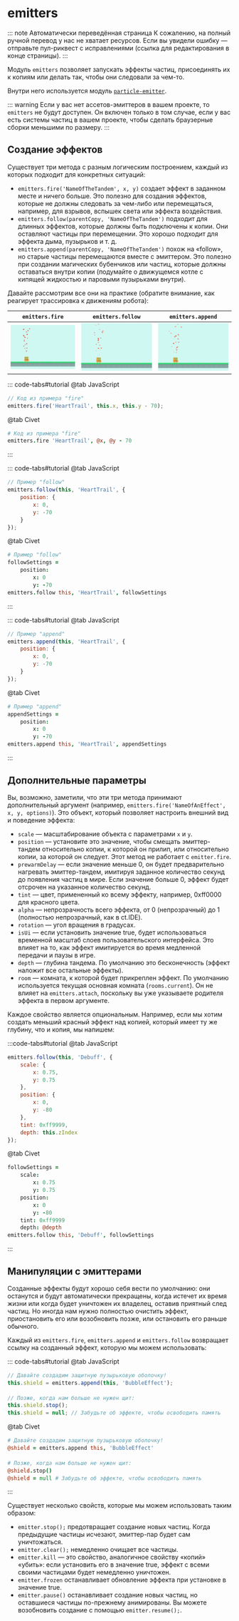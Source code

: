 # emitters

::: note Автоматически переведённая страница
К сожалению, на полный ручной перевод у нас не хватает ресурсов.
Если вы увидели ошибку — отправьте пул-риквест с исправлениями (ссылка для редактирования в конце страницы).
:::

Модуль `emitters` позволяет запускать эффекты частиц, присоединять их к копиям или делать так, чтобы они следовали за чем-то.

Внутри него используется модуль [`particle-emitter`](https://github.com/pixijs/particle-emitter).

::: warning
Если у вас нет ассетов-эмиттеров в вашем проекте, то `emitters` не будут доступен. Он включен только в том случае, если у вас есть системы частиц в вашем проекте, чтобы сделать браузерные сборки меньшими по размеру.
:::

## Создание эффектов

Существует три метода с разным логическим построением, каждый из которых подходит для конкретных ситуаций:

- `emitters.fire('NameOfTheTandem', x, y)` создает эффект в заданном месте и ничего больше. Это полезно для создания эффектов, которые не должны следовать за чем-либо или перемещаться, например, для взрывов, вспышек света или эффекта воздействия.
- `emitters.follow(parentCopy, 'NameOfTheTandem')` подходит для длинных эффектов, которые должны быть подключены к копии. Они оставляют частицы при перемещении. Это хорошо подходит для эффекта дыма, пузырьков и т. д.
- `emitters.append(parentCopy, 'NameOfTheTandem')` похож на «follow», но старые частицы перемещаются вместе с эмиттером. Это полезно при создании магических бубенчиков или частиц, которые должны оставаться внутри копии (подумайте о движущемся котле с кипящей жидкостью и паровыми пузырьками внутри).

Давайте рассмотрим все они на практике (обратите внимание, как реагирует трассировка к движениям робота):

`emitters.fire` | `emitters.follow` | `emitters.append`
-|-|-
![](../images/emittersFire.gif) | ![](../images/emittersFollow.gif) | ![](../images/emittersAppend.gif)

::: code-tabs#tutorial
@tab JavaScript
```js
// Код из примера "fire"
emitters.fire('HeartTrail', this.x, this.y - 70);
```
@tab Civet
```coffee
# Код из примера "fire"
emitters.fire 'HeartTrail', @x, @y - 70
```
:::

::: code-tabs#tutorial
@tab JavaScript
```js
// Пример "follow"
emitters.follow(this, 'HeartTrail', {
    position: {
        x: 0,
        y: -70
    }
});
```
@tab Civet
```coffee
# Пример "follow"
followSettings =
    position:
        x: 0
        y: -70
emitters.follow this, 'HeartTrail', followSettings
```
:::

::: code-tabs#tutorial
@tab JavaScript
```js
// Пример "append"
emitters.append(this, 'HeartTrail', {
    position: {
        x: 0,
        y: -70
    }
});
```
@tab Civet
```coffee
# Пример "append"
appendSettings =
    position:
        x: 0
        y: -70
emitters.append this, 'HeartTrail', appendSettings
```
:::



## Дополнительные параметры

Вы, возможно, заметили, что эти три метода принимают дополнительный аргумент (например, `emitters.fire('NameOfAnEffect', x, y, options)`). Это объект, который позволяет настроить внешний вид и поведение эффекта:

- `scale` — масштабирование объекта с параметрами `x` и `y`.
- `position` — установите это значение, чтобы смещать эмиттер-тандем относительно копии, к которой он прилип, или относительно копии, за которой он следует. Этот метод не работает с `emitter.fire`.
- `prewarmDelay` — если значение меньше 0, он будет предварительно нагревать эмиттер-тандем, имитируя заданное количество секунд до появления частиц в мире. Если значение больше 0, эффект будет отсрочен на указанное количество секунд.
- `tint` — цвет, примененный ко всему эффекту, например, 0xff0000 для красного цвета.
- `alpha` — непрозрачность всего эффекта, от 0 (непрозрачный) до 1 (полностью непрозрачный, как в ct.IDE).
- `rotation` — угол вращения в градусах.
- `isUi` — если установить значение true, будет использоваться временной масштаб слоев пользовательского интерфейса. Это влияет на то, как эффект имитируется во время медленной передачи и паузы в игре.
- `depth` — глубина тандема. По умолчанию это бесконечность (эффект наложит все остальные эффекты).
- `room` — комната, к которой будет прикреплен эффект. По умолчанию используется текущая основная комната (`rooms.current`). Он не влияет на `emitters.attach`, поскольку вы уже указываете родителя эффекта в первом аргументе.

Каждое свойство является опциональным. Например, если мы хотим создать меньший красный эффект над копией, который имеет ту же глубину, что и копия, мы напишем:

:::code-tabs#tutorial
@tab JavaScript
```js
emitters.follow(this, 'Debuff', {
    scale: {
        x: 0.75,
        y: 0.75
    },
    position: {
        x: 0,
        y: -80
    },
    tint: 0xff9999,
    depth: this.zIndex
});
```
@tab Civet
```coffee
followSettings =
    scale:
        x: 0.75
        y: 0.75
    position:
        x: 0
        y: -80
    tint: 0xff9999
    depth: @depth
emitters.follow this, 'Debuff', followSettings
```
:::

## Манипуляции с эмиттерами

Созданные эффекты будут хорошо себя вести по умолчанию: они останутся и будут автоматически прекращены, когда истечет их время жизни или когда будет уничтожен их владелец, оставив приятный след частиц. Но иногда нам нужно полностью очистить эффект, приостановить его или возобновить позже, или остановить его раньше обычного.

Каждый из `emitters.fire`, `emitters.append` и `emitters.follow` возвращает ссылку на созданный эффект, которую мы можем использовать:

::: code-tabs#tutorial
@tab JavaScript
```js
// Давайте создадим защитную пузырьковую оболочку!
this.shield = emitters.append(this, 'BubbleEffect');

// Позже, когда нам больше не нужен щит:
this.shield.stop();
this.shield = null; // Забудьте об эффекте, чтобы освободить память
```
@tab Civet
```coffee
# Давайте создадим защитную пузырьковую оболочку!
@shield = emitters.append this, 'BubbleEffect'

# Позже, когда нам больше не нужен щит:
@shield.stop()
@shield = null # Забудьте об эффекте, чтобы освободить память
```
:::

Существует несколько свойств, которые мы можем использовать таким образом:

* `emitter.stop();` предотвращает создание новых частиц. Когда предыдущие частицы исчезают, эмиттер-пар будет сам уничтожаться.
* `emitter.clear();` немедленно очищает все частицы.
* `emitter.kill` — это свойство, аналогичное свойству «копий» «убить»: если установить его в значение true, эффект с всеми своими частицами будет немедленно уничтожен.
* `emitter.frozen` останавливает обновление эффекта при установке в значение true.
* `emitter.pause()` останавливает создание новых частиц, но оставшиеся частицы по-прежнему анимированы. Вы можете возобновить создание с помощью `emitter.resume();`.

